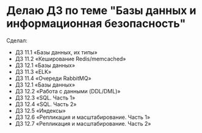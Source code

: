 # Делаю ДЗ по теме "Базы данных и информационная безопасность"

Сделал:

* ДЗ 11.1 «Базы данных, их типы»
* ДЗ 11.2 «Кеширование Redis/memcached»
* ДЗ 12.1 «Базы данных»
* ДЗ 11.3 «ELK»
* ДЗ 11.4 «Очереди RabbitMQ»
* ДЗ 12.1 «Базы данных»
* ДЗ 12.2 «Работа с данными (DDL/DML)»
* ДЗ 12.3 «SQL. Часть 1»
* ДЗ 12.4 «SQL. Часть 2»
* ДЗ 12.5 «Индексы»
* ДЗ 12.6 «Репликация и масштабирование. Часть 1»
* ДЗ 12.7 «Репликация и масштабирование. Часть 2»

